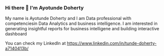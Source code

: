 ### Hi there 👋 I'm Ayotunde Doherty

My name is Ayotunde Doherty and I am Data professional with competenciesin Data Analytics and business intelligence. I am interested in generating insightful reports for business intelligene and building interactive dashboard 

You can check my LinkedIn at 
https://www.linkedin.com/in/tunde-doherty-a7140413b/
